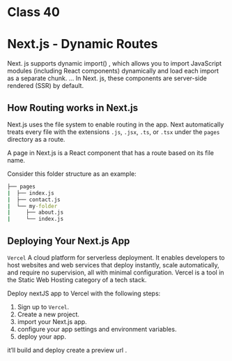 # Class 40

# Next.js - Dynamic Routes

Next. js supports dynamic import() , which allows you to import JavaScript modules (including React components) dynamically and load each import as a separate chunk. ... In Next. js, these components are server-side rendered (SSR) by default.

## How Routing works in Next.js

Next.js uses the file system to enable routing in the app. Next automatically treats every file with the extensions `.js`, `.jsx`, `.ts`, or `.tsx` under the `pages` directory as a route.

A page in Next.js is a React component that has a route based on its file name.

Consider this folder structure as an example:

```cmd
├── pages
|  ├── index.js
|  ├── contact.js
|  └── my-folder
|     ├── about.js
|     └── index.js
```

## Deploying Your Next.js App

 `Vercel` A cloud platform for serverless deployment. It enables developers to host websites and web services that deploy instantly, scale automatically, and require no supervision, all with minimal configuration. Vercel is a tool in the Static Web Hosting category of a tech stack.

Deploy nextJS app to Vercel with the following steps:

1. Sign up to `Vercel`.
2. Create a new project.
3. import your Next.js app.
4. configure your app settings and environment variables.
5. deploy your app.

it’ll build and deploy create a preview url .
